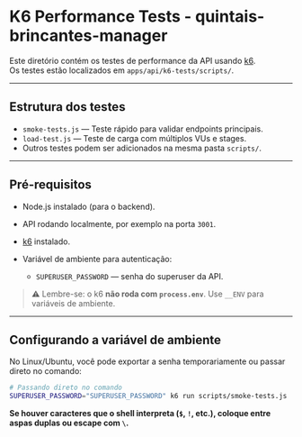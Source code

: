 # K6 Performance Tests - quintais-brincantes-manager

Este diretório contém os testes de performance da API usando [k6](https://k6.io/).  
Os testes estão localizados em `apps/api/k6-tests/scripts/`.

---

## Estrutura dos testes

- `smoke-tests.js` — Teste rápido para validar endpoints principais.
- `load-test.js` — Teste de carga com múltiplos VUs e stages.
- Outros testes podem ser adicionados na mesma pasta `scripts/`.

---

## Pré-requisitos

- Node.js instalado (para o backend).
- API rodando localmente, por exemplo na porta `3001`.
- [k6](https://k6.io/docs/getting-started/installation/) instalado.

- Variável de ambiente para autenticação:  
  - `SUPERUSER_PASSWORD` — senha do superuser da API.

> ⚠️ Lembre-se: o k6 **não roda com `process.env`**. Use `__ENV` para variáveis de ambiente.

---

## Configurando a variável de ambiente

No Linux/Ubuntu, você pode exportar a senha temporariamente ou passar direto no comando:

```bash
# Passando direto no comando
SUPERUSER_PASSWORD="SUPERUSER_PASSWORD" k6 run scripts/smoke-tests.js
```

**Se houver caracteres que o shell interpreta (`$`, `!`, etc.), coloque entre aspas duplas ou escape com `\`.**